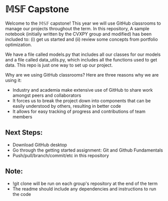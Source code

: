 # $\mathbb{MSF}$ Capstone
 
Welcome to the $\mathbb{MSF}$ capstone! This year we will use GitHub classrooms to manage our projects throughout the term. In this repository, A sample notebook (initially written by the CVXPY group and modified) has been included to: (i) get us started and (ii) review some concepts from portfolio optimization. 

We have a file called models.py that includes all our classes for our models and a file called data_utils.py, which includes all the functions used to get data. This repo is just one way to set up our project.

Why are we using GitHub classrooms? Here are three reasons why we are using it:
* Industry and academia make extensive use of GitHub to share work amongst peers and collaborators
* It forces us to break the project down into components that can be easily understood by others, resulting in better code
* It allows for easy tracking of progress and contributions of team members

## Next Steps:
* Download GitHub desktop
* Go through the getting started assignment: Git and Github Fundamentals
* Push/pull/branch/commit/etc in this repository

## Note:
* !git clone will be run on each group's repository at the end of the term 
* The readme should include any dependencies and instructions to run the code 
